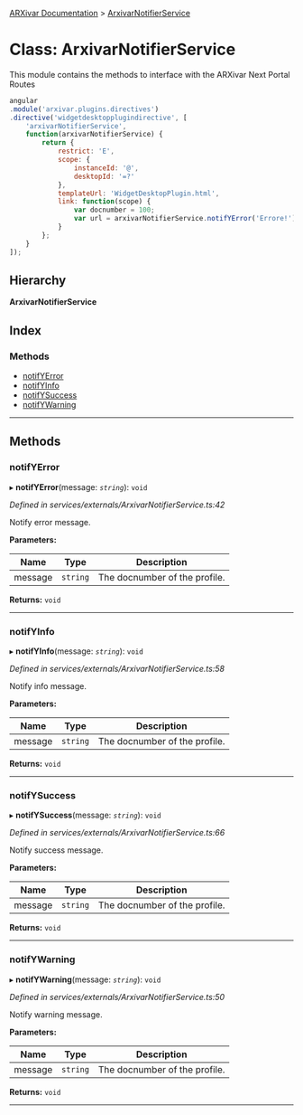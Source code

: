 [ARXivar Documentation](../README.md) > [ArxivarNotifierService](../classes/arxivarnotifierservice.md)

# Class: ArxivarNotifierService




This module contains the methods to interface with the ARXivar Next Portal Routes

```javascript
angular
.module('arxivar.plugins.directives')
.directive('widgetdesktopplugindirective', [
    'arxivarNotifierService',
    function(arxivarNotifierService) {
        return {
            restrict: 'E',
            scope: {
                instanceId: '@',
                desktopId: '=?'
            },
            templateUrl: 'WidgetDesktopPlugin.html',
            link: function(scope) {
                var docnumber = 100;
                var url = arxivarNotifierService.notifYError('Errore!');
            }
        };
    }
]);
```

## Hierarchy

**ArxivarNotifierService**




## Index

### Methods

* [notifYError](arxivarnotifierservice.md#notifyerror)
* [notifYInfo](arxivarnotifierservice.md#notifyinfo)
* [notifYSuccess](arxivarnotifierservice.md#notifysuccess)
* [notifYWarning](arxivarnotifierservice.md#notifywarning)



---

## Methods

<a id="notifyerror"></a>

###  notifYError

▸ **notifYError**(message: *`string`*): `void`



*Defined in services/externals/ArxivarNotifierService.ts:42*



Notify error message.


**Parameters:**


| Name | Type | Description |
| ------ | ------ | ------ |
| message | `string` |  The docnumber of the profile. |






**Returns:** `void`





___
<a id="notifyinfo"></a>

###  notifYInfo

▸ **notifYInfo**(message: *`string`*): `void`



*Defined in services/externals/ArxivarNotifierService.ts:58*



Notify info message.


**Parameters:**


| Name | Type | Description |
| ------ | ------ | ------ |
| message | `string` |  The docnumber of the profile. |






**Returns:** `void`





___
<a id="notifysuccess"></a>

###  notifYSuccess

▸ **notifYSuccess**(message: *`string`*): `void`



*Defined in services/externals/ArxivarNotifierService.ts:66*



Notify success message.


**Parameters:**


| Name | Type | Description |
| ------ | ------ | ------ |
| message | `string` |  The docnumber of the profile. |






**Returns:** `void`





___
<a id="notifywarning"></a>

###  notifYWarning

▸ **notifYWarning**(message: *`string`*): `void`



*Defined in services/externals/ArxivarNotifierService.ts:50*



Notify warning message.


**Parameters:**


| Name | Type | Description |
| ------ | ------ | ------ |
| message | `string` |  The docnumber of the profile. |






**Returns:** `void`





___

